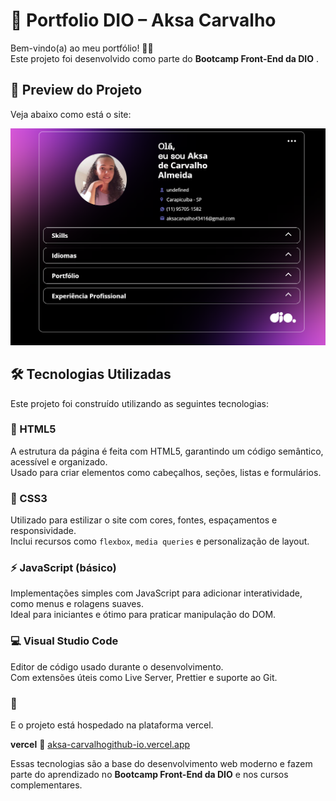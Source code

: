 # 💼 Portfolio DIO – Aksa Carvalho

Bem-vindo(a) ao meu portfólio! 👩‍💻  
Este projeto foi desenvolvido como parte do **Bootcamp Front-End da DIO** .

## 📸 Preview do Projeto

Veja abaixo como está o site:

![Preview do site](./assets/img/Captura%20de%20Tela%20(68).png)

## 🛠 Tecnologias Utilizadas

Este projeto foi construído utilizando as seguintes tecnologias:

### 📄 HTML5
A estrutura da página é feita com HTML5, garantindo um código semântico, acessível e organizado.  
Usado para criar elementos como cabeçalhos, seções, listas e formulários.

### 🎨 CSS3
Utilizado para estilizar o site com cores, fontes, espaçamentos e responsividade.  
Inclui recursos como `flexbox`, `media queries` e personalização de layout.

### ⚡ JavaScript (básico)
Implementações simples com JavaScript para adicionar interatividade, como menus e rolagens suaves.  
Ideal para iniciantes e ótimo para praticar manipulação do DOM.

### 💻 Visual Studio Code
Editor de código usado durante o desenvolvimento.  
Com extensões úteis como Live Server, Prettier e suporte ao Git.

### 🐙 
E o projeto está hospedado na plataforma vercel.  

 **vercel**
🔗 [aksa-carvalhogithub-io.vercel.app](https://portfolio-dio-eosin.vercel.app)



Essas tecnologias são a base do desenvolvimento web moderno e fazem parte do aprendizado no **Bootcamp Front-End da DIO** e nos cursos complementares.

